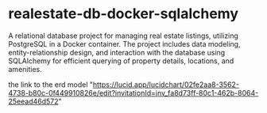 # realestate-db-docker-sqlalchemy
A relational database project for managing real estate listings, utilizing PostgreSQL in a Docker container. The project includes data modeling, entity-relationship design, and interaction with the database using SQLAlchemy for efficient querying of property details, locations, and amenities.

the link to the erd model "https://lucid.app/lucidchart/02fe2aa8-3562-4738-b80c-0f449910826e/edit?invitationId=inv_fa8d73ff-80c1-462b-8064-25eead46d572"
